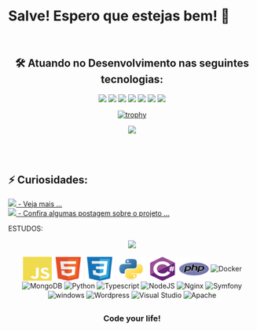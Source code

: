 <h1> Salve! Espero que estejas bem!  👋 </h1>
<br>
<div align="center" >
  <h2>🛠 Atuando no Desenvolvimento nas seguintes tecnologias:</h2>

  <img src='https://icongr.am/devicon/javascript-original.svg?size=40&color=cb2a2a'/>
  <img src='https://icongr.am/devicon/python-original.svg?size=40&color=cb2a2a'/>
  <img src='https://icongr.am/devicon/html5-original-wordmark.svg?size=40&color=ab2a2a' />
  <img src='https://icongr.am/devicon/django-original.svg?size=40&color=ab2a2a' />
  <img src='https://icongr.am/devicon/mysql-original.svg?size=40&color=ab2a2a' />
  <img src='https://icongr.am/devicon/css3-original.svg?size=40&color=ab2a2a' />
  <img src='https://icongr.am/devicon/csharp-original.svg?size=40&color=ab2a2a' />


  [![trophy](https://github-profile-trophy.vercel.app/?username=edcastanha&theme=oldie&row=1)](https://github.com/edcastanha)


<a align="center" alt="Perfil no Linkedin" height="60" width="40" href="https://www.linkedin.com/in/edlourenzo/" target="_blank"><img src="https://img.shields.io/badge/-LinkedIn-%230077B5?style=for-the-badge&logo=linkedin&logoColor=white" target="_blank"></a> 


  
</div>
<br>

<br>

<h2>⚡ Curiosidades: </h2>
<a align="center" alt="Canal no Youtube" height="30" width="60" href="https://www.youtube.com/channel/UC05zrbvIXAWTlP0kwGNvERg" target="_blank">
  <img src="https://img.shields.io/badge/-Youtube-%23EA4335?style=for-the-badge&logo=youtube&logoColor=white" target="_blank">  - Veja mais ...
</a>
<br/>

<a align="center" alt="Perfil da ITS3" height="40" width="70" href="https://www.instagram.com/its3.br" target="_blank">
  <img src="https://img.shields.io/badge/-Instagram-%230077B5?style=for-the-badge&logo=Instagram&logoColor=ff69b4" target="_blank">  - Confira algumas postagem sobre o projeto ...</a> 

ESTUDOS:
<div  align="center"> 
<a href="https://github.com/edcastanha">
  <img height="180em"  align="center" src="https://github-readme-stats.vercel.app/api/top-langs/?username=edcastanha&layout=compact&langs_count=7&theme=react&locale=pt-br" />
</a>

  <div style="display: inline_block"><br>
  <img align="center" alt="Js" height="50" width="60" src="https://raw.githubusercontent.com/devicons/devicon/master/icons/javascript/javascript-plain.svg">
  <img align="center" alt="HTML" height="50" width="60" src="https://raw.githubusercontent.com/devicons/devicon/master/icons/html5/html5-original.svg">
  <img align="center" alt="CSS" height="50" width="60" src="https://raw.githubusercontent.com/devicons/devicon/master/icons/css3/css3-original.svg">
  <img align="center" alt="Python" height="50" width="60" src="https://raw.githubusercontent.com/devicons/devicon/master/icons/python/python-original.svg">
  <img align="center" alt="Csharp" height="50" width="60" src="https://raw.githubusercontent.com/devicons/devicon/master/icons/csharp/csharp-original.svg">
  <img align="center" alt="PHP" height="50" width="60" src="https://raw.githubusercontent.com/devicons/devicon/master/icons/php/php-original.svg">
  <img align="center" alt="Docker" height="50" width="60" src="https://icongr.am/devicon/docker-original-wordmark.svg" /> 
  <img align="center" alt="MongoDB" height="50" width="60"  src='https://icongr.am/devicon/mongodb-original.svg' />
  <img align="center" alt="Python" height="50" width="60" src='https://icongr.am/devicon/python-original.svg'/>
  <img align="center" alt="Typescript" height="50" width="60" src='https://icongr.am/devicon/typescript-original.svg'/>
  <img align="center" alt="NodeJS" height="50" width="60"  src='https://icongr.am/devicon/nodejs-original.svg?size=40&color=cb2a2'/>
  <img align="center" alt="Nginx" height="50" width="60"  src='https://icongr.am/devicon/nginx-original.svg' />
  <img align="center" alt="Symfony" height="50" width="60"  src='https://icongr.am/devicon/symfony-original.svg' />
  <img align="center" alt="windows" height="50" width="60"  src='https://icongr.am/devicon/windows8-original.svg' />
    
  <img align="center" alt="Wordpress" height="50" width="60"  src='https://icongr.am/devicon/wordpress-original.svg' />
  <img align="center" alt="Visual Studio" height="50" width="60"  src='https://icongr.am/devicon/visualstudio-plain.svg' />
  <img align="center" alt="Apache" height="50" width="60"  src='https://icongr.am/devicon/apache-original.svg' />
</div>
  
##
 
  ### Code your life!
